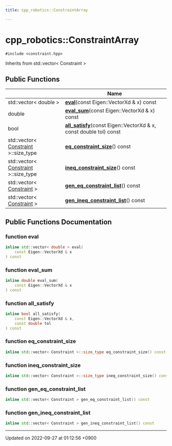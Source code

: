 ```yaml
---
title: cpp_robotics::ConstraintArray

---
```


# cpp_robotics::ConstraintArray






`#include <constraint.hpp>`

Inherits from std::vector< Constraint >

## Public Functions

|                | Name           |
| -------------- | -------------- |
| std::vector< double > | **[eval](/cpp_robotics/doxybook/Classes/classcpp__robotics_1_1ConstraintArray/#function-eval)**(const Eigen::VectorXd & x) const |
| double | **[eval_sum](/cpp_robotics/doxybook/Classes/classcpp__robotics_1_1ConstraintArray/#function-eval-sum)**(const Eigen::VectorXd & x) const |
| bool | **[all_satisfy](/cpp_robotics/doxybook/Classes/classcpp__robotics_1_1ConstraintArray/#function-all-satisfy)**(const Eigen::VectorXd & x, const double tol) const |
| std::vector< [Constraint](/cpp_robotics/doxybook/Classes/structcpp__robotics_1_1Constraint/) >::size_type | **[eq_constraint_size](/cpp_robotics/doxybook/Classes/classcpp__robotics_1_1ConstraintArray/#function-eq-constraint-size)**() const |
| std::vector< [Constraint](/cpp_robotics/doxybook/Classes/structcpp__robotics_1_1Constraint/) >::size_type | **[ineq_constraint_size](/cpp_robotics/doxybook/Classes/classcpp__robotics_1_1ConstraintArray/#function-ineq-constraint-size)**() const |
| std::vector< [Constraint](/cpp_robotics/doxybook/Classes/structcpp__robotics_1_1Constraint/) > | **[gen_eq_constraint_list](/cpp_robotics/doxybook/Classes/classcpp__robotics_1_1ConstraintArray/#function-gen-eq-constraint-list)**() const |
| std::vector< [Constraint](/cpp_robotics/doxybook/Classes/structcpp__robotics_1_1Constraint/) > | **[gen_ineq_constraint_list](/cpp_robotics/doxybook/Classes/classcpp__robotics_1_1ConstraintArray/#function-gen-ineq-constraint-list)**() const |

## Public Functions Documentation

### function eval

```cpp
inline std::vector< double > eval(
    const Eigen::VectorXd & x
) const
```


### function eval_sum

```cpp
inline double eval_sum(
    const Eigen::VectorXd & x
) const
```


### function all_satisfy

```cpp
inline bool all_satisfy(
    const Eigen::VectorXd & x,
    const double tol
) const
```


### function eq_constraint_size

```cpp
inline std::vector< Constraint >::size_type eq_constraint_size() const
```


### function ineq_constraint_size

```cpp
inline std::vector< Constraint >::size_type ineq_constraint_size() const
```


### function gen_eq_constraint_list

```cpp
inline std::vector< Constraint > gen_eq_constraint_list() const
```


### function gen_ineq_constraint_list

```cpp
inline std::vector< Constraint > gen_ineq_constraint_list() const
```


-------------------------------

Updated on 2022-09-27 at 01:12:56 +0900